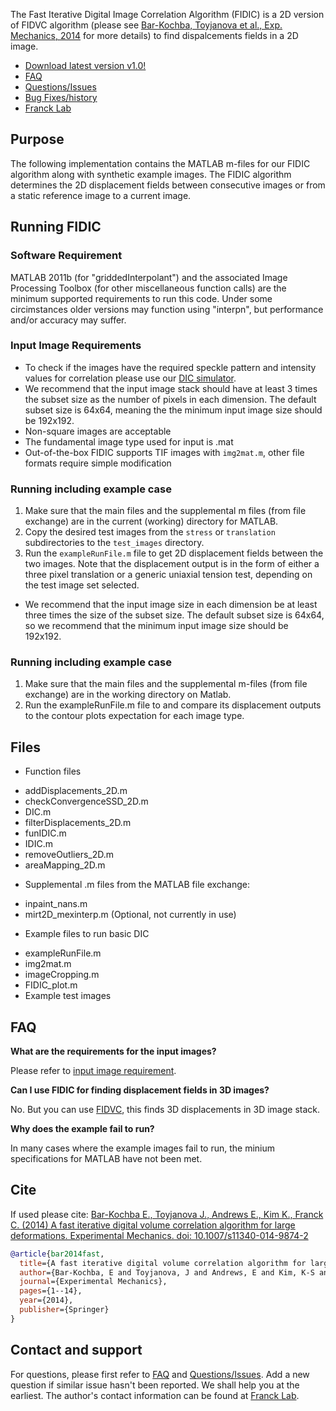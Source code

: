 The Fast Iterative Digital Image Correlation Algorithm (FIDIC) is a 2D version of FIDVC algorithm (please see [Bar-Kochba, Toyjanova et al., Exp. Mechanics, 2014](http://link.springer.com/article/10.1007/s11340-014-9874-2?sa_campaign=email/event/articleAuthor/onlineFirst) for more details) to find dispalcements fields in a 2D image. 

* [Download latest version v1.0!](https://github.com/FranckLab/FIDIC/releases)
* [FAQ](https://github.com/FranckLab/FIDIC/blob/master/README.md#faq)
* [Questions/Issues](https://github.com/FranckLab/FIDIC/issues)
* [Bug Fixes/history](https://github.com/FranckLab/FIDIC/wiki/Bug-Fixes!)
* [Franck Lab](http://franck.engin.brown.edu)
 
## Purpose
The following implementation contains the MATLAB m-files for our FIDIC algorithm along with synthetic example images. The FIDIC algorithm determines the 2D displacement fields between consecutive images or from a static reference image to a current image. 

## Running FIDIC

### Software Requirement
MATLAB 2011b (for "griddedInterpolant") and the associated Image Processing Toolbox (for other miscellaneous function calls) are the minimum supported requirements to run this code.  Under some circimstances older versions may function using "interpn", but performance and/or accuracy may suffer.

### Input Image Requirements
* To check if the images have the required speckle pattern and intensity values for correlation please use our [DIC simulator](https://github.com/FranckLab/DIC-Simulator).
* We recommend that the input image stack  should have at least 3 times the subset size as the number of pixels in each dimension. The default subset size is 64x64, meaning the the minimum input image size should be 192x192.
* Non-square images are acceptable
* The fundamental image type used for input is .mat
* Out-of-the-box FIDIC supports TIF images with `img2mat.m`, other file formats require simple modification

### Running including example case
1. Make sure that the main files and the supplemental m files (from file exchange) are in the current (working) directory for MATLAB. 
2. Copy the desired test images from the `stress` or `translation` subdirectories to the `test_images` directory.
3. Run the `exampleRunFile.m` file to get 2D displacement fields between the two images. Note that the displacement output is in the form of either a three pixel translation or a generic uniaxial tension test, depending on the test image set selected.
* We recommend that the input image size in each dimension be at least three times the size of the subset size. The default subset size is 64x64, so we recommend that the minimum input image size should be 192x192.

### Running including example case
1. Make sure that the main files and the supplemental m-files (from file exchange) are in the working directory on Matlab. 
2. Run the exampleRunFile.m file to and compare its displacement outputs to the contour plots expectation for each image type.

## Files
* Function files
 - addDisplacements_2D.m
 - checkConvergenceSSD_2D.m
 - DIC.m
 - filterDisplacements_2D.m
 - funIDIC.m
 - IDIC.m
 - removeOutliers_2D.m
 - areaMapping_2D.m

* Supplemental .m files from the MATLAB file exchange:
 - inpaint_nans.m
 - mirt2D_mexinterp.m  (Optional, not currently in use)

* Example files to run basic DIC
 - exampleRunFile.m
 - img2mat.m
 - imageCropping.m
 - FIDIC_plot.m
 - Example test images

## FAQ

**What are the requirements for the input images?**

Please refer to [input image requirement](https://github.com/FranckLab/FIDIC#input-image-requirements).

**Can I use FIDIC for finding displacement fields in 3D images?**

No. But you can use [FIDVC](https://github.com/FranckLab/FIDVC), this finds 3D displacements in 3D image stack.

**Why does the example fail to run?**

In many cases where the example images fail to run, the minium specifications for MATLAB have not been met.

## Cite
If used please cite:
[Bar-Kochba E., Toyjanova J., Andrews E., Kim K., Franck C. (2014) A fast iterative digital volume correlation algorithm for large deformations. Experimental Mechanics. doi: 10.1007/s11340-014-9874-2](http://link.springer.com/article/10.1007/s11340-014-9874-2?sa_campaign=email/event/articleAuthor/onlineFirst)

```bibtex
@article{bar2014fast,
  title={A fast iterative digital volume correlation algorithm for large deformations},
  author={Bar-Kochba, E and Toyjanova, J and Andrews, E and Kim, K-S and Franck, C},
  journal={Experimental Mechanics},
  pages={1--14},
  year={2014},
  publisher={Springer}
}
```

## Contact and support
For questions, please first refer to [FAQ](https://github.com/FranckLab/FIDIC#faq) and [Questions/Issues](https://github.com/FranckLab/FIDIC/issues). Add a new question if similar issue hasn't been reported. We shall help you at the earliest. The author's contact information can be found at [Franck Lab](http://franck.engin.brown.edu).
